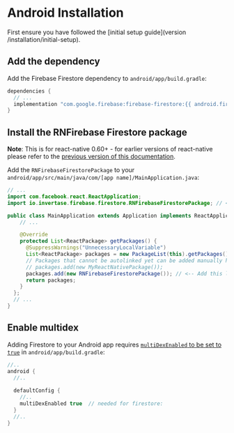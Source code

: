 # Android Installation

First ensure you have followed the [initial setup guide](version /installation/initial-setup).

## Add the dependency

Add the Firebase Firestore dependency to `android/app/build.gradle`:

```groovy
dependencies {
  // ...
  implementation "com.google.firebase:firebase-firestore:{{ android.firebase.firestore }}"
}
```

## Install the RNFirebase Firestore package

**Note**: This is for react-native 0.60+ - for earlier versions of react-native please refer to the [previous version of this documentation](https://github.com/invertase/react-native-firebase-docs/blob/ba1f39d6099ea384cb17ec9cc4a319e41e45154b/docs/firestore/android.md).

Add the `RNFirebaseFirestorePackage` to your `android/app/src/main/java/com/[app name]/MainApplication.java`:

```java
// ...
import com.facebook.react.ReactApplication;
import io.invertase.firebase.firestore.RNFirebaseFirestorePackage; // <-- Add this line

public class MainApplication extends Application implements ReactApplication {
    // ...

    @Override
    protected List<ReactPackage> getPackages() {
      @SuppressWarnings("UnnecessaryLocalVariable")
      List<ReactPackage> packages = new PackageList(this).getPackages();
      // Packages that cannot be autolinked yet can be added manually here, for example:
      // packages.add(new MyReactNativePackage());
      packages.add(new RNFirebaseFirestorePackage()); // <-- Add this line
      return packages;
    }
  };
  // ...
}
```

## Enable multidex

Adding Firestore to your Android app requires [`multiDexEnabled` to be set to `true`](https://developer.android.com/studio/build/multidex) in `android/app/build.gradle`:

```java
//..
android {
  //..
  
  defaultConfig {
    //..
    multiDexEnabled true  // needed for firestore:
  }
  //..
}
```
